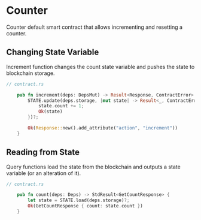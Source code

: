 # Counter
Counter default smart contract that allows incrementing and resetting a counter.

## Changing State Variable
Increment function changes the count state variable and pushes the state to blockchain storage.

```rust
// contract.rs

    pub fn increment(deps: DepsMut) -> Result<Response, ContractError> {
        STATE.update(deps.storage, |mut state| -> Result<_, ContractError> {
            state.count += 1;
            Ok(state)
        })?;

        Ok(Response::new().add_attribute("action", "increment"))
    }
```

## Reading from State
Query functions load the state from the blockchain and outputs a state variable (or an alteration of it).

```rust
// contract.rs

    pub fn count(deps: Deps) -> StdResult<GetCountResponse> {
        let state = STATE.load(deps.storage)?;
        Ok(GetCountResponse { count: state.count })
    }
```
